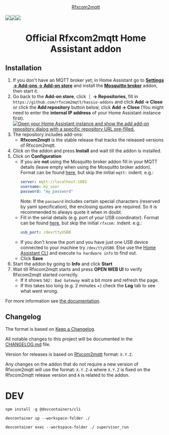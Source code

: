 <div align="center">
    <a href="https://github.com/rfxcom2mqtt/hassio-addons">
        Rfxcom2mqtt
    </a>
    <br>
    <br>
    <div style="display: flex;">
        <a href="https://github.com/rfxcom2mqtt/hassio-addons/actions?query=workflow%3ABuilder">
            <img src="https://github.com/rfxcom2mqtt/hassio-addons/workflows/Builder/badge.svg">
        </a>
        <a href="https://github.com/rfxcom2mqtt/hassio-addons/releases">
            <img src="https://img.shields.io/github/release/rfxcom2mqtt/hassio-addons.svg">
        </a>
        <a href="https://github.com/rfxcom2mqtt/hassio-addons/stargazers">
            <img src="https://img.shields.io/github/stars/rfxcom2mqtt/hassio-addons.svg">
        </a>
    </div>
    <h1>Official Rfxcom2mqtt Home Assistant addon</h1>
</div>

## Installation
1. If you don't have an MQTT broker yet; in Home Assistant go to **[Settings → Add-ons → Add-on store](https://my.home-assistant.io/redirect/supervisor_store/)** and install the **[Mosquitto broker](https://my.home-assistant.io/redirect/supervisor_addon/?addon=core_mosquitto)** addon, then start it.
1. Go back to the **Add-on store**, click **⋮ → Repositories**, fill in</br>  `https://github.com/rfxcom2mqtt/hassio-addons` and click **Add → Close** or click the **Add repository** button below, click **Add → Close** (You might need to enter the **internal IP address** of your Home Assistant instance first).  
[![Open your Home Assistant instance and show the add add-on repository dialog with a specific repository URL pre-filled.](https://my.home-assistant.io/badges/supervisor_add_addon_repository.svg)](https://my.home-assistant.io/redirect/supervisor_add_addon_repository/?repository_url=https%3A%2F%2Fgithub.com%rfxcom2mqtt%2Fhassio-addons)
3. The repository includes add-ons:
    - **Rfxcom2mqtt** is the stable release that tracks the released versions of Rfxcom2mqtt.
4. Click on the addon and press **Install** and wait till the addon is installed.
5. Click on **Configuration**
    - If you are **not** using the Mosquitto broker addon fill in your MQTT details (leave empty when using the Mosquitto broker addon). Format can be found [here](https://rfxcom2mqtt.github.io/documentation/configuration/), but skip the initial `mqtt:` indent. e.g.: <br>
        ```yaml
        server: mqtt://localhost:1883
        username: my_user
        password: "my_password"
        ```
        Note: If the `password` includes certain special characters (reserved by yaml specification), the enclosing quotes are required. So it is recommended to always quote it when in doubt.
    - Fill in the serial details (e.g. port of your USB coordinator). Format can be found [here](https://rfxcom2mqtt.github.io/documentation/configuration/), but skip the initial `rfxcom:` indent. e.g.: <br>
        ```yaml
        usb_port: /dev/ttyUSB0
        ```
    - If you don't know the port and you have just one USB device connected to your machine try `/dev/ttyUSB0`. Else use the [Home Assistant CLI](https://www.home-assistant.io/common-tasks/os#home-assistant-via-the-command-line) and execute `ha hardware info` to find out. 
    - Click **Save**
1. Start the addon by going to **Info** and click **Start**
1. Wait till Rfxcom2mqtt starts and press **OPEN WEB UI** to verify Rfxcom2mqtt started correctly.
    - If it shows `502: Bad Gateway` wait a bit more and refresh the page.
    - If this takes too long (e.g. 2 minutes +) check the **Log** tab to see what went wrong.

For more information see [the documentation](https://rfxcom2mqtt.github.io/documentation/).

## Changelog
The format is based on [Keep a Changelog](http://keepachangelog.com/en/1.0.0/).

All notable changes to this project will be documented in the [CHANGELOG.md](rfxcom2mqtt/CHANGELOG.md) file.

Version for releases is based on [Rfxcom2mqtt](https://github.com/rfxcom2mqtt/backend) format: `X.Y.Z`.

Any changes on the addon that do not require a new version of Rfxcom2mqtt will use the format: `X.Y.Z-A` where `X.Y.Z` is fixed on the Rfxcom2mqtt release version and `A` is related to the addon.


# DEV

```
npm install -g @devcontainers/cli

devcontainer up --workspace-folder ./

devcontainer exec --workspace-folder ./ supervisor_run
```
